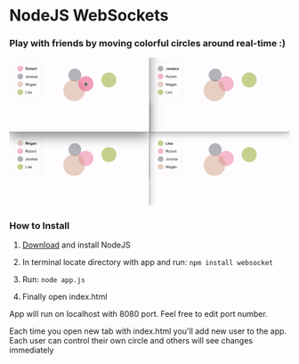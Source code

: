 # NodeJS WebSockets

### Play with friends by moving colorful circles around real-time :)

![Play](img/play.gif)

### How to Install

1. [Download](https://nodejs.org/en/download/) and install NodeJS

2. In terminal locate directory with app and run: `npm install websocket`

3. Run: `node app.js`

4. Finally open index.html


App will run on localhost with 8080 port. Feel free to edit port number.

Each time you open new tab with index.html you'll add new user to the app. Each user can control their own circle and others will see changes immediately



